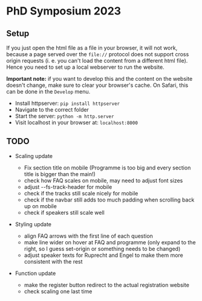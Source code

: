 # PhD Symposium 2023

## Setup

If you just open the html file as a file in your browser, it will not work, because a page served over the `file://` protocol does not support cross origin requests (i. e. you can't load the content from a different html file). Hence you need to set up a local webserver to run the website.

**Important note:** if you want to develop this and the content on the website doesn't change, make sure to clear your browser's cache. On Safari, this can be done in the `Develop` menu.

- Install httpserver: `pip install httpserver`
-  Navigate to the correct folder
- Start the server: `python -m http.server`
- Visit localhost in your browser at: `localhost:8000`

## TODO
- Scaling update
    - Fix section title on mobile (Programme is too big and every section title is bigger than the main!)
    - check how FAQ scales on mobile, may need to adjust font sizes
    - adjust --fs-track-header for mobile
    - check if the tracks still scale nicely for mobile
    - check if the navbar still adds too much padding when scrolling back up on mobile
    - check if speakers still scale well

- Styling update
    - align FAQ arrows with the first line of each question
    - make line wider on hover at FAQ and programme (only expand to the right, so I guess set-origin or something needs to be changed)
    - adjust speaker texts for Ruprecht and Engel to make them more consistent with the rest

- Function update
    - make the register button redirect to the actual registration website
    - check scaling one last time